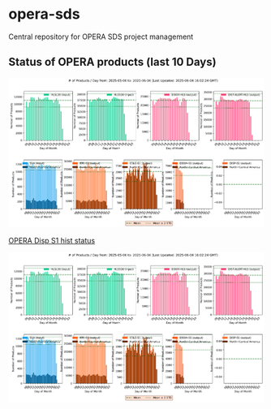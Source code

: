 # opera-sds

Central repository for OPERA SDS project management

## Status of OPERA products (last 10 Days)

![OPERA Daily Products](monitoring/opera_daily_products_query.png)

[OPERA Disp S1 hist status](https://opera-pst-rs-pop1.s3.us-west-2.amazonaws.com/processing_status/DISP_S1/opera_disp_s1_hist_status-ops.html)

![OPERA Products Latency ](monitoring/opera_daily_products_query.png)
